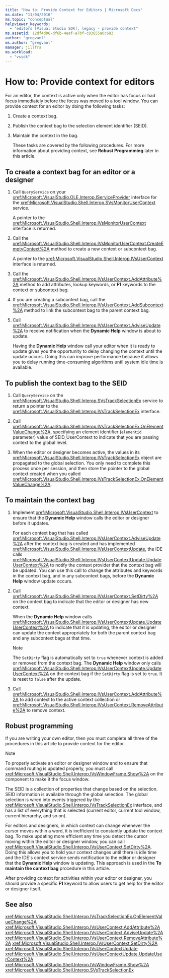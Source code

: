```yaml
---
title: "How to: Provide Context for Editors | Microsoft Docs"
ms.date: "11/04/2016"
ms.topic: "conceptual"
helpviewer_keywords:
  - "editors [Visual Studio SDK], legacy - provide context"
ms.assetid: 12df4d06-df6b-4eaf-a7bf-c83655a0c683
author: "gregvanl"
ms.author: "gregvanl"
manager: jillfra
ms.workload:
  - "vssdk"
---
```

# How to: Provide context for editors
For an editor, the context is active only when the editor has focus or had focus immediately before the focus was moved to a tool window. You can provide context for an editor by doing the following tasks:

1. Create a context bag.

2. Publish the context bag to the selection element identifier (SEID).

3. Maintain the context in the bag.

   These tasks are covered by the following procedures. For more information about providing context, see **Robust Programming** later in this article.

## To create a context bag for an editor or a designer

1.  Call `QueryService` on your <xref:Microsoft.VisualStudio.OLE.Interop.IServiceProvider> interface for the <xref:Microsoft.VisualStudio.Shell.Interop.SVsMonitorUserContext> service.

     A pointer to the <xref:Microsoft.VisualStudio.Shell.Interop.IVsMonitorUserContext> interface is returned.

2.  Call the <xref:Microsoft.VisualStudio.Shell.Interop.IVsMonitorUserContext.CreateEmptyContext%2A> method to create a new context or subcontext bag.

     A pointer to the <xref:Microsoft.VisualStudio.Shell.Interop.IVsUserContext> interface is returned.

3.  Call the <xref:Microsoft.VisualStudio.Shell.Interop.IVsUserContext.AddAttribute%2A> method to add attributes, lookup keywords, or **F1** keywords to the context or subcontext bag.

4.  If you are creating a subcontext bag, call the <xref:Microsoft.VisualStudio.Shell.Interop.IVsUserContext.AddSubcontext%2A> method to link the subcontext bag to the parent context bag.

5.  Call <xref:Microsoft.VisualStudio.Shell.Interop.IVsUserContext.AdviseUpdate%2A> to receive notification when the **Dynamic Help** window is about to update.

     Having the **Dynamic Help** window call your editor when it is ready to update gives you the opportunity to delay changing the context until the update occurs. Doing this can improve performance because it allows you to delay running time-consuming algorithms until system idle time is available.

## To publish the context bag to the SEID

1.  Call `QueryService` on the <xref:Microsoft.VisualStudio.Shell.Interop.SVsTrackSelectionEx> service to return a pointer to the <xref:Microsoft.VisualStudio.Shell.Interop.IVsTrackSelectionEx> interface.

2.  Call <xref:Microsoft.VisualStudio.Shell.Interop.IVsTrackSelectionEx.OnElementValueChange%2A>, specifying an element identifier (`elementid` parameter) value of SEID_UserContext to indicate that you are passing context to the global level.

3.  When the editor or designer becomes active, the values in its <xref:Microsoft.VisualStudio.Shell.Interop.IVsTrackSelectionEx> object are propagated to the global selection. You only need to complete this process once per session, and then store the pointer to the global context created when you called <xref:Microsoft.VisualStudio.Shell.Interop.IVsTrackSelectionEx.OnElementValueChange%2A>.

## To maintain the context bag

1.  Implement <xref:Microsoft.VisualStudio.Shell.Interop.IVsUserContext> to ensure that the **Dynamic Help** window calls the editor or designer before it updates.

     For each context bag that has called <xref:Microsoft.VisualStudio.Shell.Interop.IVsUserContext.AdviseUpdate%2A> after the context bag is created and has implemented <xref:Microsoft.VisualStudio.Shell.Interop.IVsUserContextUpdate>, the IDE calls <xref:Microsoft.VisualStudio.Shell.Interop.IVsUserContextUpdate.UpdateUserContext%2A> to notify the context provider that the context bag will be updated. You can use this call to change the attributes and keywords in the context bag, and in any subcontext bags, before the **Dynamic Help** window update occurs.

2.  Call <xref:Microsoft.VisualStudio.Shell.Interop.IVsUserContext.SetDirty%2A> on the context bag to indicate that the editor or designer has new context.

     When the **Dynamic Help** window calls <xref:Microsoft.VisualStudio.Shell.Interop.IVsUserContextUpdate.UpdateUserContext%2A> to indicate that it is updating, the editor or designer can update the context appropriately for both the parent context bag and any subcontext bags at that time.

    > [!NOTE]
    >  The `SetDirty` flag is automatically set to `true` whenever context is added or removed from the context bag. The **Dynamic Help** window only calls <xref:Microsoft.VisualStudio.Shell.Interop.IVsUserContextUpdate.UpdateUserContext%2A> on the context bag if the `SetDirty` flag is set to `true`. It is reset to `false` after the update.

3.  Call <xref:Microsoft.VisualStudio.Shell.Interop.IVsUserContext.AddAttribute%2A> to add context to the active context collection or <xref:Microsoft.VisualStudio.Shell.Interop.IVsUserContext.RemoveAttribute%2A> to remove context.

## Robust programming
 If you are writing your own editor, then you must complete all three of the procedures in this article to provide context for the editor.

> [!NOTE]
>  To properly activate an editor or designer window and to ensure that command routing is updated properly, you must call <xref:Microsoft.VisualStudio.Shell.Interop.IVsWindowFrame.Show%2A> on the component to make it the focus window.

 The SEID is a collection of properties that change based on the selection. SEID information is available through the global selection. The global selection is wired into events triggered by the <xref:Microsoft.VisualStudio.Shell.Interop.IVsTrackSelectionEx> interface, and has a list of everything that is selected (current editor, current tool window, current hierarchy, and so on).

 For editors and designers, in which context can change whenever the cursor moves within a word, it is inefficient to constantly update the context bag. To make updating more efficient any time you detect the cursor moving within the editor or designer window, you can call <xref:Microsoft.VisualStudio.Shell.Interop.IVsUserContext.SetDirty%2A>. Doing this allows you to hold your context changes until there is idle time and the IDE's context service sends notification to the editor or designer that the **Dynamic Help** window is updating. This approach is used in the **To maintain the context bag** procedure in this article.

 After providing context for activities within your editor or designer, you should provide a specific **F1** keyword to allow users to get help for the editor or designer itself.

## See also
 <xref:Microsoft.VisualStudio.Shell.Interop.IVsTrackSelectionEx.OnElementValueChange%2A>
 <xref:Microsoft.VisualStudio.Shell.Interop.IVsUserContext.AddAttribute%2A>
 <xref:Microsoft.VisualStudio.Shell.Interop.IVsUserContext.AdviseUpdate%2A>
 <xref:Microsoft.VisualStudio.Shell.Interop.IVsUserContext.RemoveAttribute%2A>
 <xref:Microsoft.VisualStudio.Shell.Interop.IVsUserContext.SetDirty%2A>
 <xref:Microsoft.VisualStudio.Shell.Interop.IVsUserContextUpdate>
 <xref:Microsoft.VisualStudio.Shell.Interop.IVsUserContextUpdate.UpdateUserContext%2A>
 <xref:Microsoft.VisualStudio.Shell.Interop.IVsWindowFrame.Show%2A>
 <xref:Microsoft.VisualStudio.Shell.Interop.SVsTrackSelectionEx>